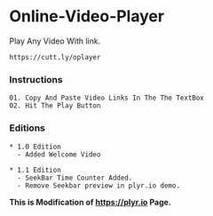 # Online-Video-Player
Play Any Video With link.

    https://cutt.ly/oplayer

### Instructions
    01. Copy And Paste Video Links In The The TextBox
    02. Hit The Play Button

### Editions

    * 1.0 Edition
      - Added Welcome Video

    * 1.1 Edition
      - SeekBar Time Counter Added.
      - Remove Seekbar preview in plyr.io demo.


__This is Modification of https://plyr.io Page.__
